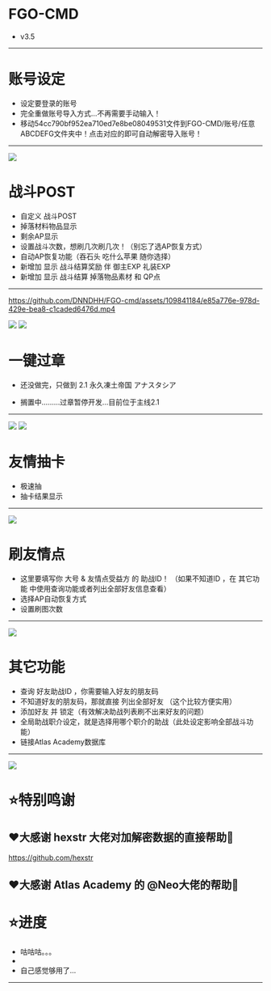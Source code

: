 FGO-CMD  
=====
* v3.5
----------------
  



账号设定
=============

* 设定要登录的账号
* 完全重做账号导入方式…不再需要手动输入！
* 移动54cc790bf952ea710ed7e8be08049531文件到FGO-CMD/账号/任意ABCDEFG文件夹中！点击对应的即可自动解密导入账号！
-----------------

![](https://i.imgur.com/SRoEVkV.png)




战斗POST
===========

* 自定义 战斗POST
* 掉落材料物品显示
* 剩余AP显示
* 设置战斗次数，想刷几次刷几次！（别忘了选AP恢复方式）
* 自动AP恢复功能（吞石头 吃什么苹果 随你选择）
* 新增加 显示 战斗结算奖励 伴 御主EXP 礼装EXP 
* 新增加 显示 战斗结算 掉落物品素材 和 QP点
---------------------
https://github.com/DNNDHH/FGO-cmd/assets/109841184/e85a776e-978d-429e-bea8-c1caded6476d.mp4

![](https://i.imgur.com/1A6fiCO.png)
![](https://i.imgur.com/wY710Eh.png)




一键过章
=========

* 还没做完，只做到 2.1 永久凍土帝国 アナスタシア

* 搁置中………过章暂停开发…目前位于主线2.1
---------------------------------------------
![](https://i.imgur.com/qnhWoMi.png)
![](https://i.imgur.com/0isByGn.png)



友情抽卡
===========

* 极速抽
* 抽卡结果显示
-------------------
![](https://i.imgur.com/uIujADi.png)


刷友情点
==========
* 这里要填写你  大号 & 友情点受益方 的 助战ID！ （如果不知道ID ，在 其它功能 中使用查询功能或者列出全部好友信息查看）
* 选择AP自动恢复方式
* 设置刷图次数
--------
![](https://i.imgur.com/2klbQ4p.png)



其它功能
===========
* 查询 好友助战ID ，你需要输入好友的朋友码 
* 不知道好友的朋友码，那就直接 列出全部好友 （这个比较方便实用）
* 添加好友 并 锁定（有效解决助战列表刷不出来好友的问题）
* 全局助战职介设定，就是选择用哪个职介的助战（此处设定影响全部战斗功能）
* 链接Atlas Academy数据库
------------

![](https://i.imgur.com/9AIQZux.png)




⭐特别鸣谢
=====

❤️大感谢 hexstr 大佬对加解密数据的直接帮助🫡
---------------
https://github.com/hexstr

❤️大感谢 Atlas Academy 的 @Neo大佬的帮助🫡
-----------------------------------------------------------



⭐进度
========
* 咕咕咕。。。
* 
* 自己感觉够用了…
--------------------------------------------------------------
